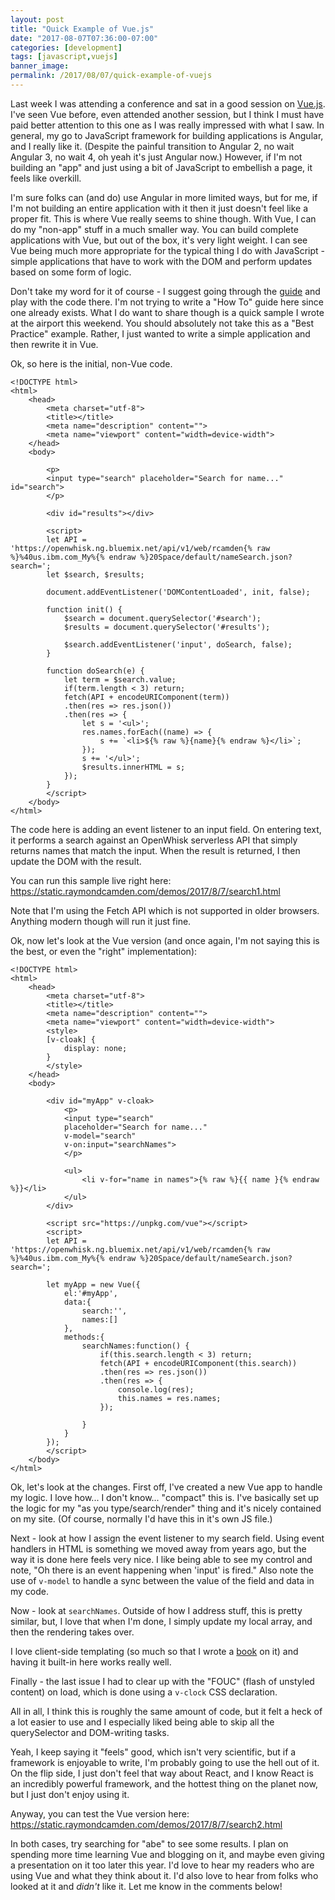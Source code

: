 ```yaml
---
layout: post
title: "Quick Example of Vue.js"
date: "2017-08-07T07:36:00-07:00"
categories: [development]
tags: [javascript,vuejs]
banner_image: 
permalink: /2017/08/07/quick-example-of-vuejs
---
```


Last week I was attending a conference and sat in a good session on [Vue.js](https://vuejs.org/). I've seen Vue before, even attended another session, but I think I must have paid better attention to this one as I was really impressed with what I saw. In general, my go to JavaScript framework for building applications is Angular, and I really like it. (Despite the painful transition to Angular 2, no wait Angular 3, no wait 4, oh yeah it's just Angular now.) However, if I'm not building an "app" and just using a bit of JavaScript to embellish a page, it feels like overkill. 

I'm sure folks can (and do) use Angular in more limited ways, but for me, if I'm not building an entire application with it then it just doesn't feel like a proper fit. This is where Vue really seems to shine though. With Vue, I can do my "non-app" stuff in a much smaller way. You can build complete applications with Vue, but out of the box, it's very light weight. I can see Vue being much more appropriate for the typical thing I do with JavaScript - simple applications that have to work with the DOM and perform updates based on some form of logic.

Don't take my word for it of course - I suggest going through the [guide](https://vuejs.org/v2/guide/) and play with the code there. I'm not trying to write a "How To" guide here since one already exists. What I do want to share though is a quick sample I wrote at the airport this weekend. You should absolutely not take this as a "Best Practice" example. Rather, I just wanted to write a simple application and then rewrite it in Vue. 

Ok, so here is the initial, non-Vue code.

<pre><code class="language-markup">&lt;!DOCTYPE html&gt;
&lt;html&gt;
    &lt;head&gt;
        &lt;meta charset=&quot;utf-8&quot;&gt;
        &lt;title&gt;&lt;&#x2F;title&gt;
        &lt;meta name=&quot;description&quot; content=&quot;&quot;&gt;
        &lt;meta name=&quot;viewport&quot; content=&quot;width=device-width&quot;&gt;
    &lt;&#x2F;head&gt;
    &lt;body&gt;

        &lt;p&gt;
        &lt;input type=&quot;search&quot; placeholder=&quot;Search for name...&quot; id=&quot;search&quot;&gt;
        &lt;&#x2F;p&gt;
    
        &lt;div id=&quot;results&quot;&gt;&lt;&#x2F;div&gt;

        &lt;script&gt;
        let API = &#x27;https:&#x2F;&#x2F;openwhisk.ng.bluemix.net&#x2F;api&#x2F;v1&#x2F;web&#x2F;rcamden{% raw %}%40us.ibm.com_My%{% endraw %}20Space&#x2F;default&#x2F;nameSearch.json?search=&#x27;;
        let $search, $results;

        document.addEventListener(&#x27;DOMContentLoaded&#x27;, init, false);

        function init() {
            $search = document.querySelector(&#x27;#search&#x27;);
            $results = document.querySelector(&#x27;#results&#x27;);

            $search.addEventListener(&#x27;input&#x27;, doSearch, false);
        }

        function doSearch(e) {
            let term = $search.value;
            if(term.length &lt; 3) return;
            fetch(API + encodeURIComponent(term))
            .then(res =&gt; res.json())
            .then(res =&gt; {
                let s = &#x27;&lt;ul&gt;&#x27;;
                res.names.forEach((name) =&gt; {
                    s += `&lt;li&gt;${% raw %}{name}{% endraw %}&lt;&#x2F;li&gt;`;
                });
                s += &#x27;&lt;&#x2F;ul&gt;&#x27;;
                $results.innerHTML = s;
            });
        }
        &lt;&#x2F;script&gt;
    &lt;&#x2F;body&gt;
&lt;&#x2F;html&gt;
</code></pre>

The code here is adding an event listener to an input field. On entering text, it performs a search against an OpenWhisk serverless API that simply returns names that match the input. When the result is returned, I then update the DOM with the result.

You can run this sample live right here: https://static.raymondcamden.com/demos/2017/8/7/search1.html

Note that I'm using the Fetch API which is not supported in older browsers. Anything modern though will run it just fine. 

Ok, now let's look at the Vue version (and once again, I'm not saying this is the best, or even the "right" implementation):

<pre><code class="language-markup">&lt;!DOCTYPE html&gt;
&lt;html&gt;
	&lt;head&gt;
		&lt;meta charset=&quot;utf-8&quot;&gt;
		&lt;title&gt;&lt;&#x2F;title&gt;
		&lt;meta name=&quot;description&quot; content=&quot;&quot;&gt;
		&lt;meta name=&quot;viewport&quot; content=&quot;width=device-width&quot;&gt;
		&lt;style&gt;
		[v-cloak] {
			display: none;
		}
		&lt;&#x2F;style&gt;
	&lt;&#x2F;head&gt;
	&lt;body&gt;

		&lt;div id=&quot;myApp&quot; v-cloak&gt;
			&lt;p&gt;
			&lt;input type=&quot;search&quot; 
			placeholder=&quot;Search for name...&quot;
			v-model=&quot;search&quot; 
			v-on:input=&quot;searchNames&quot;&gt;
			&lt;&#x2F;p&gt;
		
			&lt;ul&gt;
				&lt;li v-for=&quot;name in names&quot;&gt;{% raw %}{{ name }{% endraw %}}&lt;&#x2F;li&gt;
			&lt;&#x2F;ul&gt;
	    &lt;&#x2F;div&gt;
			
		&lt;script src=&quot;https:&#x2F;&#x2F;unpkg.com&#x2F;vue&quot;&gt;&lt;&#x2F;script&gt;
		&lt;script&gt;
		let API = &#x27;https:&#x2F;&#x2F;openwhisk.ng.bluemix.net&#x2F;api&#x2F;v1&#x2F;web&#x2F;rcamden{% raw %}%40us.ibm.com_My%{% endraw %}20Space&#x2F;default&#x2F;nameSearch.json?search=&#x27;;

		let myApp = new Vue({
			el:&#x27;#myApp&#x27;,
			data:{
				search:&#x27;&#x27;,
				names:[]
			},
			methods:{
				searchNames:function() {
					if(this.search.length &lt; 3) return;
					fetch(API + encodeURIComponent(this.search))
					.then(res =&gt; res.json())
					.then(res =&gt; {
						console.log(res);
						this.names = res.names;
					});
					
				}
			}
		});
		&lt;&#x2F;script&gt;
	&lt;&#x2F;body&gt;
&lt;&#x2F;html&gt;
</code></pre>

Ok, let's look at the changes. First off, I've created a new Vue app to handle my logic. I love how... I don't know... "compact" this is. I've basically set up the logic for my "as you type/search/render" thing and it's nicely contained on my site. (Of course, normally I'd have this in it's own JS file.) 

Next - look at how I assign the event listener to my search field. Using event handlers in HTML is something we moved away from years ago, but the way it is done here feels very nice. I like being able to see my control and note, "Oh there is an event happening when 'input' is fired." Also note the use of `v-model` to handle a sync between the value of the field and data in my code. 

Now - look at `searchNames`. Outside of how I address stuff, this is pretty similar, but, I love that when I'm done, I simply update my local array, and then the rendering takes over. 

I love client-side templating (so much so that I wrote a [book](https://www.amazon.com/gp/product/1491935111/ref=as_li_tl?ie=UTF8&tag=raymondcamd06-20&camp=1789&creative=9325&linkCode=as2&creativeASIN=1491935111&linkId=239944c4f3cbf1e35ce47f4eb857b2a7) on it) and having it built-in here works really well. 

Finally - the last issue I had to clear up with the "FOUC" (flash of unstyled content) on load, which is done using a `v-clock` CSS declaration.

All in all, I think this is roughly the same amount of code, but it felt a heck of a lot easier to use and I especially liked being able to skip all the querySelector and DOM-writing tasks.

Yeah, I keep saying it "feels" good, which isn't very scientific, but if a framework is enjoyable to write, I'm probably going to use the hell out of it. On the flip side, I just don't feel that way about React, and I know React is an incredibly powerful framework, and the hottest thing on the planet now, but I just don't enjoy using it. 

Anyway, you can test the Vue version here: https://static.raymondcamden.com/demos/2017/8/7/search2.html

In both cases, try searching for "abe" to see some results. I plan on spending more time learning Vue and blogging on it, and maybe even giving a presentation on it too later this year. I'd love to hear my readers who are using Vue and what they think about it. I'd also love to hear from folks who looked at it and *didn't* like it. Let me know in the comments below!